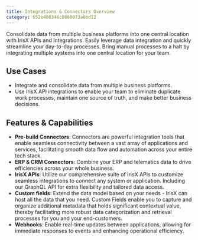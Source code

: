 ```yaml
---
title: Integrations & Connectors Overview
category: 652e408346c8860073a6bd12
---
```


Consolidate data from multiple business platforms into one central location with IrisX APIs and Integrations. Easily leverage data integration and quickly streamline your day-to-day processes. Bring manual processes to a halt by integrating multiple systems into one central location for your team.  

## Use Cases
- Integrate and consolidate data from multiple business platforms.
- Use IrisX API integrations to enable your team to eliminate duplicate work processes, maintain one source of truth, and make better business decisions. 


## Features & Capabilities

- **Pre-build Connectors**: Connectors are powerful integration tools that enable seamless connectivity between a vast array of applications and services, facilitating smooth data flow and automation across your entire tech stack.
- **ERP & CRM Connectors**: Combine your ERP and telematics data to drive efficiencies across your whole business.
- **IrisX APIs**: Utilize our comprehensive suite of IrisX APIs to customize seamless integrations to connect any system or application. Including our GraphQL API for extra flexibility and tailored data access.
- **Custom fields**: Extend the data model based on your needs - IrisX can host all the data that you need. Custom Fields enable you to capture and organize additional metadata that holds significant contextual value, thereby facilitating more robust data categorization and retrieval processes for you and your end-customers.
- **Webhooks**: Enable real-time updates between applications, allowing for immediate responses to events and enhancing operational efficiency.
